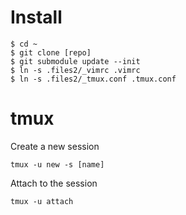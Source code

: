 Install
=======

    $ cd ~
    $ git clone [repo]
    $ git submodule update --init
    $ ln -s .files2/_vimrc .vimrc
    $ ln -s .files2/_tmux.conf .tmux.conf

tmux
====

Create a new session

    tmux -u new -s [name]

Attach to the session

    tmux -u attach

